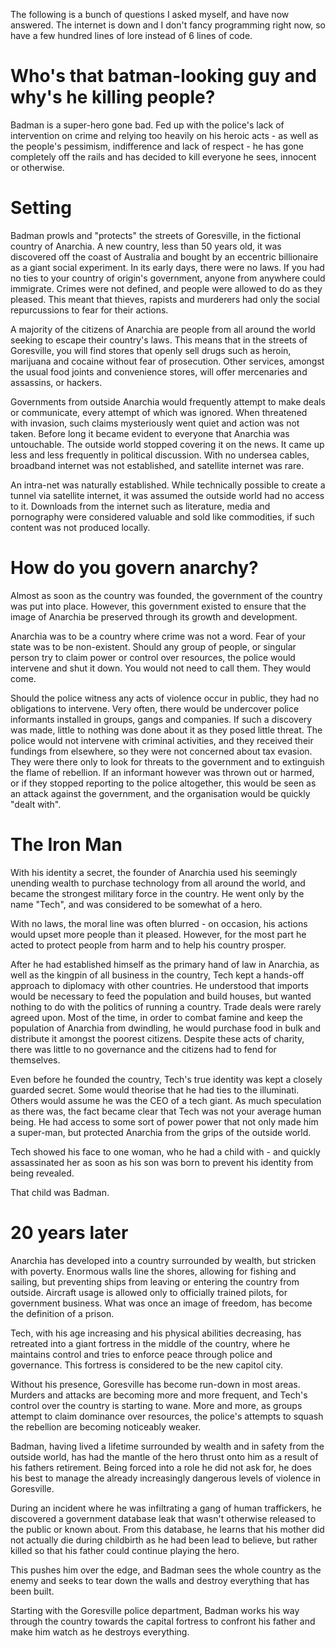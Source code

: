 The following is a bunch of questions I asked myself, and have now answered. The internet is down and I don't fancy programming right now, so have a few hundred lines of lore instead of 6 lines of code.

# Who's that batman-looking guy and why's he killing people?
Badman is a super-hero gone bad. Fed up with the police's lack of intervention on crime and relying too heavily on his heroic acts - as well as the people's pessimism, indifference and lack of respect - he has gone completely off the rails and has decided to kill everyone he sees, innocent or otherwise.

# Setting
Badman prowls and "protects" the streets of Goresville, in the fictional country of Anarchia. A new country, less than 50 years old, it was discovered off the coast of Australia and bought by an eccentric billionaire as a giant social experiment. In its early days, there were no laws. If you had no ties to your country of origin's government, anyone from anywhere could immigrate. Crimes were not defined, and people were allowed to do as they pleased. This meant that thieves, rapists and murderers had only the social repurcussions to fear for their actions.

A majority of the citizens of Anarchia are people from all around the world seeking to escape their country's laws. This means that in the streets of Goresville, you will find stores that openly sell drugs such as heroin, marijuana and cocaine without fear of prosecution. Other services, amongst the usual food joints and convenience stores, will offer mercenaries and assassins, or hackers.

Governments from outside Anarchia would frequently attempt to make deals or communicate, every attempt of which was ignored. When threatened with invasion, such claims mysteriously went quiet and action was not taken. Before long it became evident to everyone that Anarchia was untouchable. The outside world stopped covering it on the news. It came up less and less frequently in political discussion. With no undersea cables, broadband internet was not established, and satellite internet was rare. 

An intra-net was naturally established. While technically possible to create a tunnel via satellite internet, it was assumed the outside world had no access to it. Downloads from the internet such as literature, media and pornography were considered valuable and sold like commodities, if such content was not produced locally.

# How do you govern anarchy?
Almost as soon as the country was founded, the government of the country was put into place. However, this government existed to ensure that the image of Anarchia be preserved through its growth and development.

Anarchia was to be a country where crime was not a word. Fear of your state was to be non-existent. Should any group of people, or singular person try to claim power or control over resources, the police would intervene and shut it down. You would not need to call them. They would come.

Should the police witness any acts of violence occur in public, they had no obligations to intervene. Very often, there would be undercover police informants installed in groups, gangs and companies. If such a discovery was made, little to nothing was done about it as they posed little threat. The police would not intervene with criminal activities, and they received their fundings from elsewhere, so they were not concerned about tax evasion. They were there only to look for threats to the government and to extinguish the flame of rebellion. If an informant however was thrown out or harmed, or if they stopped reporting to the police altogether, this would be seen as an attack against the government, and the organisation would be quickly "dealt with".

# The Iron Man
With his identity a secret, the founder of Anarchia used his seemingly unending wealth to purchase technology from all around the world, and became the strongest military force in the country. He went only by the name "Tech", and was considered to be somewhat of a hero.

With no laws, the moral line was often blurred - on occasion, his actions would upset more people than it pleased. However, for the most part he acted to protect people from harm and to help his country prosper.

After he had established himself as the primary hand of law in Anarchia, as well as the kingpin of all business in the country, Tech kept a hands-off approach to diplomacy with other countries. He understood that imports would be necessary to feed the population and build houses, but wanted nothing to do with the politics of running a country. Trade deals were rarely agreed upon. Most of the time, in order to combat famine and keep the population of Anarchia from dwindling, he would purchase food in bulk and distribute it amongst the poorest citizens. Despite these acts of charity, there was little to no governance and the citizens had to fend for themselves.

Even before he founded the country, Tech's true identity was kept a closely guarded secret. Some would theorise that he had ties to the illuminati. Others would assume he was the CEO of a tech giant. As much speculation as there was, the fact became clear that Tech was not your average human being. He had access to some sort of power power that not only made him a super-man, but protected Anarchia from the grips of the outside world.

Tech showed his face to one woman, who he had a child with - and quickly assassinated her as soon as his son was born to prevent his identity from being revealed.

That child was Badman.

# 20 years later
Anarchia has developed into a country surrounded by wealth, but stricken with poverty. Enormous walls line the shores, allowing for fishing and sailing, but preventing ships from leaving or entering the country from outside. Aircraft usage is allowed only to officially trained pilots, for government business. What was once an image of freedom, has become the definition of a prison.

Tech, with his age increasing and his physical abilities decreasing, has retreated into a giant fortress in the middle of the country, where he maintains control and tries to enforce peace through police and governance. This fortress is considered to be the new capitol city.

Without his presence, Goresville has become run-down in most areas. Murders and attacks are becoming more and more frequent, and Tech's control over the country is starting to wane. More and more, as groups attempt to claim dominance over resources, the police's attempts to squash the rebellion are becoming noticeably weaker.

Badman, having lived a lifetime surrounded by wealth and in safety from the outside world, has had the mantle of the hero thrust onto him as a result of his fathers retirement. Being forced into a role he did not ask for, he does his best to manage the already increasingly dangerous levels of violence in Goresville.

During an incident where he was infiltrating a gang of human traffickers, he discovered a government database leak that wasn't otherwise released to the public or known about. From this database, he learns that his mother did not actually die during childbirth as he had been lead to believe, but rather killed so that his father could continue playing the hero. 

This pushes him over the edge, and Badman sees the whole country as the enemy and seeks to tear down the walls and destroy everything that has been built. 

Starting with the Goresville police department, Badman works his way through the country towards the capital fortress to confront his father and make him watch as he destroys everything.